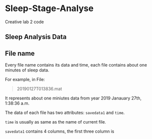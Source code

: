 # Sleep-Stage-Analyse

Creative lab 2 code

## Sleep Analysis Data
 
 ## File name

Every file name contains its data and time, each file contains about one minutes of sleep data.

For example, in File:
> 20190127T013836.mat

It represents about one miniutes data from year 2019 Janauary 27th, 1:38:36 a.m.

The data of each file has two attributes: `savedata1` and `time`.

`time` is usually as same as the name of current file.

`savedata1` contains 4 columns, the first three column is